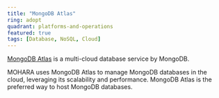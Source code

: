 ```yaml
---
title: "MongoDB Atlas"
ring: adopt
quadrant: platforms-and-operations
featured: true
tags: [Database, NoSQL, Cloud]
---
```


[MongoDB Atlas](https://www.mongodb.com/cloud/atlas) is a multi-cloud database service by MongoDB.

MOHARA uses MongoDB Atlas to manage MongoDB databases in the cloud, leveraging its scalability and performance. MongoDB Atlas is the preferred way to host MongoDB databases.
